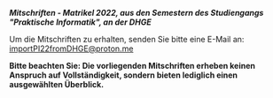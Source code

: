 **_Mitschriften - Matrikel 2022, aus den Semestern des Studiengangs "Praktische Informatik", an der DHGE_**

Um die Mitschriften zu erhalten, senden Sie bitte eine E-Mail an: importPI22fromDHGE@proton.me

**Bitte beachten Sie: 
Die vorliegenden Mitschriften erheben keinen Anspruch auf Vollständigkeit, sondern bieten lediglich einen ausgewählten Überblick.**


